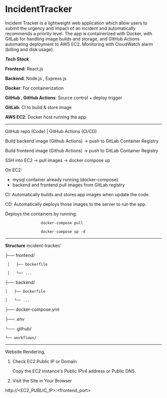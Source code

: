 # IncidentTracker
Incident Tracker is a lightweight web application which allow users to submit the urgency and impact of an incident and automatically recommends a priority level. The app is containerized with Docker, with GitLab for handling image builds and storage, and GitHub Actions automating deployment to AWS EC2. Monitoring with CloudWatch alarm (billing and disk usage).


_**Tech Stack**_

**Frontend**:  React.js 

**Backend**:   Node.js , Express js

**Docker**:    For containerization

**GitHub , GitHub Actions**:   Source control + deploy trigger

**GitLab**:  CI to build & store image

**AWS EC2**: Docker host running the app

_________________________________________________________________________
GitHub repo (Code)
      |
GitHub Actions (CI/CD)

 Build backend image (Github Actions) → push to GitLab Container Registry

 Build frontend image (Github Actions) → push to GitLab Container Registry

 SSH into EC2 → pull images → docker compose up 
     
On EC2:
  - mysql container already running (docker-compose)
  - backend and frontend pull images from GitLab registry

CI: Automatically builds and stores app images when update the code.

CD: Automatically deploys those images to the server to run the app.

Deploys the containers by running:

                    docker-compose pull

                    docker-compose up -d 
_________________________________________________________________________

**Structure**
incident-tracker/

├── frontend/

     │   ├── Dockerfile

     │   └── ...

├── backend/

    │   ├── Dockerfile

    │   └── ...

├── docker-compose.yml

├── .env

└── .github/

    └── workflows/
____________________________________________________________________________

Website Rendering,

1. Check EC2 Public IP or Domain

   Copy the EC2 instance's Public IPv4 address or Public DNS.

2. Visit the Site in Your Browser

http://<EC2_PUBLIC_IP>:<frontend_port>

